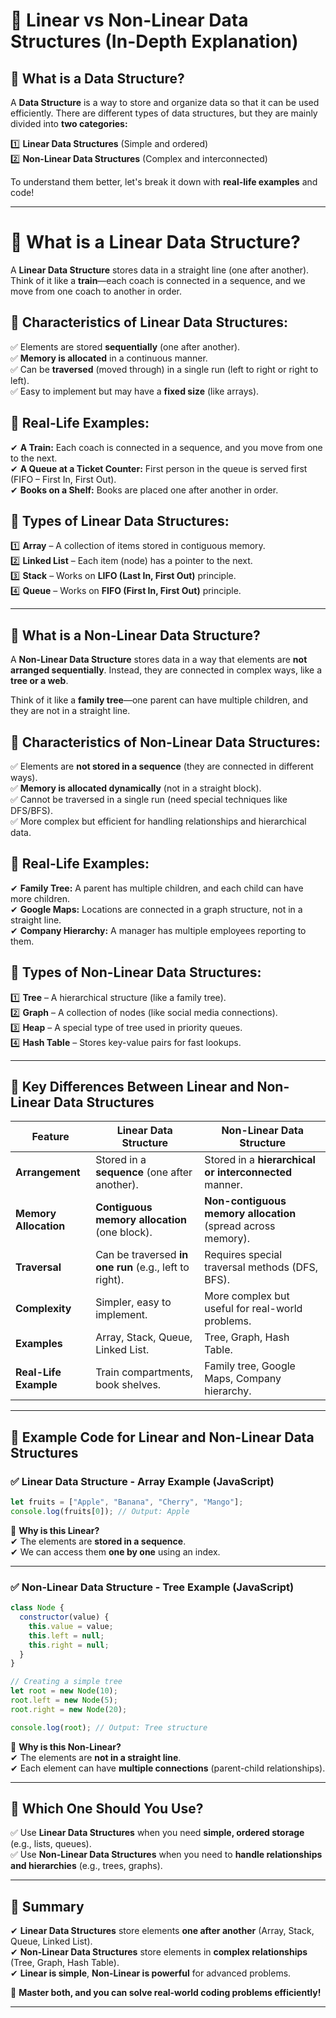# **📌 Linear vs Non-Linear Data Structures (In-Depth Explanation)**  

## **🔹 What is a Data Structure?**  
A **Data Structure** is a way to store and organize data so that it can be used efficiently. There are different types of data structures, but they are mainly divided into **two categories:**  

1️⃣ **Linear Data Structures** (Simple and ordered)  
2️⃣ **Non-Linear Data Structures** (Complex and interconnected)  

To understand them better, let's break it down with **real-life examples** and code!

---

# **📌 What is a Linear Data Structure?**  
A **Linear Data Structure** stores data in a straight line (one after another). Think of it like a **train**—each coach is connected in a sequence, and we move from one coach to another in order.  

## **🔹 Characteristics of Linear Data Structures:**  
✅ Elements are stored **sequentially** (one after another).  
✅ **Memory is allocated** in a continuous manner.  
✅ Can be **traversed** (moved through) in a single run (left to right or right to left).  
✅ Easy to implement but may have a **fixed size** (like arrays).  

## **🔹 Real-Life Examples:**  
✔ **A Train:** Each coach is connected in a sequence, and you move from one to the next.  
✔ **A Queue at a Ticket Counter:** First person in the queue is served first (FIFO – First In, First Out).  
✔ **Books on a Shelf:** Books are placed one after another in order.  

## **🔹 Types of Linear Data Structures:**  
1️⃣ **Array** – A collection of items stored in contiguous memory.  
2️⃣ **Linked List** – Each item (node) has a pointer to the next.  
3️⃣ **Stack** – Works on **LIFO (Last In, First Out)** principle.  
4️⃣ **Queue** – Works on **FIFO (First In, First Out)** principle.  

---

## **📌 What is a Non-Linear Data Structure?**  
A **Non-Linear Data Structure** stores data in a way that elements are **not arranged sequentially**. Instead, they are connected in complex ways, like a **tree or a web**.  

Think of it like a **family tree**—one parent can have multiple children, and they are not in a straight line.  

## **🔹 Characteristics of Non-Linear Data Structures:**  
✅ Elements are **not stored in a sequence** (they are connected in different ways).  
✅ **Memory is allocated dynamically** (not in a straight block).  
✅ Cannot be traversed in a single run (need special techniques like DFS/BFS).  
✅ More complex but efficient for handling relationships and hierarchical data.  

## **🔹 Real-Life Examples:**  
✔ **Family Tree:** A parent has multiple children, and each child can have more children.  
✔ **Google Maps:** Locations are connected in a graph structure, not in a straight line.  
✔ **Company Hierarchy:** A manager has multiple employees reporting to them.  

## **🔹 Types of Non-Linear Data Structures:**  
1️⃣ **Tree** – A hierarchical structure (like a family tree).  
2️⃣ **Graph** – A collection of nodes (like social media connections).  
3️⃣ **Heap** – A special type of tree used in priority queues.  
4️⃣ **Hash Table** – Stores key-value pairs for fast lookups.  

---

## **📌 Key Differences Between Linear and Non-Linear Data Structures**  

| Feature | **Linear Data Structure** | **Non-Linear Data Structure** |
|---------|--------------------------|--------------------------------|
| **Arrangement** | Stored in a **sequence** (one after another). | Stored in a **hierarchical or interconnected** manner. |
| **Memory Allocation** | **Contiguous memory allocation** (one block). | **Non-contiguous memory allocation** (spread across memory). |
| **Traversal** | Can be traversed **in one run** (e.g., left to right). | Requires special traversal methods (DFS, BFS). |
| **Complexity** | Simpler, easy to implement. | More complex but useful for real-world problems. |
| **Examples** | Array, Stack, Queue, Linked List. | Tree, Graph, Hash Table. |
| **Real-Life Example** | Train compartments, book shelves. | Family tree, Google Maps, Company hierarchy. |

---

## **📌 Example Code for Linear and Non-Linear Data Structures**  

### **✅ Linear Data Structure - Array Example (JavaScript)**
```javascript
let fruits = ["Apple", "Banana", "Cherry", "Mango"]; 
console.log(fruits[0]); // Output: Apple
```
📌 **Why is this Linear?**  
✔ The elements are **stored in a sequence**.  
✔ We can access them **one by one** using an index.  

---

### **✅ Non-Linear Data Structure - Tree Example (JavaScript)**
```javascript
class Node {
  constructor(value) {
    this.value = value;
    this.left = null;
    this.right = null;
  }
}

// Creating a simple tree
let root = new Node(10);
root.left = new Node(5);
root.right = new Node(20);

console.log(root); // Output: Tree structure
```
📌 **Why is this Non-Linear?**  
✔ The elements are **not in a straight line**.  
✔ Each element can have **multiple connections** (parent-child relationships).  

---

## **📌 Which One Should You Use?**
✅ Use **Linear Data Structures** when you need **simple, ordered storage** (e.g., lists, queues).  
✅ Use **Non-Linear Data Structures** when you need to **handle relationships and hierarchies** (e.g., trees, graphs).  

---

## **📌 Summary**
✔ **Linear Data Structures** store elements **one after another** (Array, Stack, Queue, Linked List).  
✔ **Non-Linear Data Structures** store elements in **complex relationships** (Tree, Graph, Hash Table).  
✔ **Linear is simple**, **Non-Linear is powerful** for advanced problems.  

🚀 **Master both, and you can solve real-world coding problems efficiently!**  

---